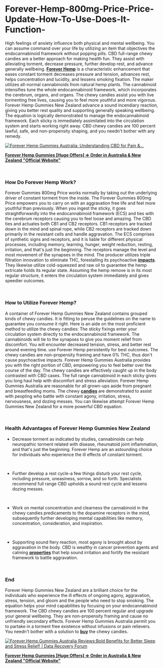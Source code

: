 # Forever-Hemp-800mg-Price-Price-Update-How-To-Use-Does-It-Function-
<p>High feelings of anxiety influence both physical and mental wellbeing. You can assume command over your life by utilizing an item that objectives the endocannabinoid framework without popping pills. CBD full-range chewy candies are a better approach for making health fun. They assist with alleviating torment, decrease pressure, further develop rest, and advance generally wellbeing.&nbsp;<strong><a href="https://foreverhempgummies-au.com/">Forever Hemp</a></strong>&nbsp;is a characteristic enhancement that eases constant torment decreases pressure and tension, advances rest, helps concentration and lucidity, and lessens smoking fixation. The maker utilizes all-normal cannabinoids from natural hemp plants. The cannabinoid intensifies tune the whole endocannabinoid framework, which incorporates the cerebrum, organs, and organs. The chewy candies assist you with live tormenting free lives, causing you to feel more youthful and more vigorous. Forever Hemp Gummies New Zealand advance a sound incendiary reaction, giving you better rest quality and supporting generally speaking wellbeing. The equation is logically demonstrated to manage the endocannabinoid framework. Each sticky is immediately assimilated into the circulation system and starts working right away. CBD chewy candies are 100 percent lawful, safe, and non-propensity shaping, and you needn't bother with any remedy.</p>
<p><a href="https://foreverhempgummies-au.com/go/order/"><img src="https://cdn.melds.eu/uploads/photos/2025/01/melds_d03aea2bc83f3cf72183bc255ca39622.png" alt="Forever Hemp Gummies Australia: Understanding CBD for Pain &amp;..." border="0" /></a></p>
<p><strong><a href="https://foreverhempgummies-au.com/go/order/">Forever Hemp Gummies [Huge Offers] =&gt; Order in Australia &amp; New Zealand "Official Website"</a></strong></p>
<p>&nbsp;</p>
<h3><strong>How Do Forever Hemp Work?</strong></h3>
<p>Forever Gummies 800mg Price works normally by taking out the underlying driver of constant torment from the inside. The Forever Gummies 800mg Price empowers you to carry on with an aggravation free life and feel more youthful than previously. When you ingest the sticky, it goes straightforwardly into the endocannabinoid framework (ECS) and ties with the cerebrum receptors causing you to feel loose and amazing. The CBD ties and actuates both CB1 and CB2 receptors. CB1 receptors are tracked down in the mind and spinal rope, while CB2 receptors are tracked down primarily in the resistant cells and handle aggravation. The ECS comprises of synthetic signs and receptors, and it is liable for different physical processes, including memory, learning, hunger, weight reduction, resting, irritation, and that's just the beginning. The receptors manage the level and most movement of the synapses in the mind. The producer utilizes triple filtration innovation to eliminate THC, forestalling its psychoactive&nbsp;<strong><a href="https://foreverhemp-nz.com/">impacts</a></strong>. They likewise utilize cold-squeezed and raw oil to guarantee the hemp extricate holds its regular state. Assuming the hemp remove is in its most regular structure, it enters the circulation system immediately and gives speedier outcomes.</p>
<p>&nbsp;</p>
<h3><strong>How to Utilize Forever Hemp?</strong></h3>
<p>A container of Forever Hemp Gummies New Zealand contains grouped kinds of chewy candies. It is fitting to peruse the guidelines on the name to guarantee you consume it right. Here is an aide on the most proficient method to utilize the chewy candies: The sticky fixings enter your circulation system directly to the endocannabinoid framework. The cannabinoids will tie to the synapses to give you moment relief from discomfort. You will encounter decreased tension, stress, and better rest around evening time. use Forever Hemp persistently for best outcomes. The chewy candies are non-propensity framing and have 0% THC, thus don't cause psychoactive impacts. Forever Hemp Gummies Australia provides you with the right portion of CBD, empowering you to feel better over the course of the day. The chewy candies are effectively caught up in the body contrasted with CBD cases. The full range cannabinoid in each sticky gives you long haul help with discomfort and stress alleviation. Forever Hemp Gummies Australia are reasonable for all grown-ups aside from pregnant and breastfeeding moms. The chewy&nbsp;<strong><a href="https://nexagentesto.dk/">candies</a>&nbsp;</strong>are demonstrated to assist with peopling who battle with constant agony, irritation, stress, nervousness, and dozing messes. You can likewise attempt Forever Hemp Gummies New Zealand for a more powerful CBD equation.</p>
<p>&nbsp;</p>
<h3><strong>Health Advantages of Forever Hemp Gummies New Zealand</strong></h3>
<ul>
<li>Decrease torment as indicated by studies, cannabinoids can help neuropathic torment related with disease, rheumatoid joint inflammation, and that's just the beginning. Forever Hemp are an astounding choice for individuals who experience the ill effects of constant torment.</li>
</ul>
<p>&nbsp;</p>
<ul>
<li>Further develop a rest cycle-a few things disturb your rest cycle, including pressure, uneasiness, sorrow, and so forth. Specialists recommend full range CBD upholds a sound rest cycle and lessens dozing messes.</li>
</ul>
<p>&nbsp;</p>
<ul>
<li>Work on mental concentration and clearness the cannabinoid in the chewy candies predicaments to the dopamine receptors in the mind, subsequently further developing mental capabilities like memory, concentration, consideration, and inspiration.</li>
</ul>
<p>&nbsp;</p>
<ul>
<li>Supporting sound fiery reaction, most agony is brought about by aggravation in the body. CBD is wealthy in cancer prevention agents and calming&nbsp;<strong><a href="https://foreverhempgummy.com/">properties</a>&nbsp;</strong>that help sound irritation and fortify the resistant framework to battle aggravation.</li>
</ul>
<p>&nbsp;</p>
<h3><strong>End</strong></h3>
<p>Forever Hemp Gummies New Zealand are a brilliant choice for the individuals who experience the ill effects of ongoing agony, aggravation, stress, tension, and gloom and the people who need to stop smoking. The equation helps your mind capabilities by focusing on your endocannabinoid framework. The CBD chewy candies are 100 percent regular and upgrade your general wellbeing. They are non-propensity framing and cause no unfriendly secondary effects. Forever Hemp Gummies Australia permit you to partake in a torment free existence without infusions or pain relievers. You needn't bother with a solution to&nbsp;<strong><a href="https://manhoodplus.dk/">buy</a>&nbsp;</strong>the chewy candies.</p>
<p><a href="https://foreverhempgummies-au.com/go/order/"><img src="https://blogger.googleusercontent.com/img/b/R29vZ2xl/AVvXsEhUPXgLAIrZ481QMNGMl7YQ8HD2Rh3zQYH6qOj2CJ7XhCbEmouEThFlEmBW1TdEQ5-2ZY0dvlebfD-AFyAh2lWbzOwZPNx-eIxTHu5LeKW65c4VdkaQHzzeoCe4mQ51_0fZxLmXmfmLciAOb2wLYzegFC7p8lyCFG0OJleIJajqOmyeilmOv-Se-Sj6/w640-h436/hemp%20gummies.jfif" alt="Forever.Hemp.Gummies.Australia Reviews:Bold Benefits for Better Sleep and  Stress Relief! | Data Recovery Forum" border="0" /></a></p>
<p><strong><a href="https://foreverhempgummies-au.com/go/order/">Forever Hemp Gummies [Huge Offers] =&gt; Order in Australia &amp; New Zealand "Official Website"</a></strong></p>
